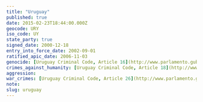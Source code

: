 ```yaml
---
title: "Uruguay"
published: true
date: 2015-02-23T18:44:00.000Z
geocode: URY
iso_code: UY
state_party: true
signed_date: 2000-12-18
entry_into_force_date: 2002-09-01
ratified_apic_date: 2006-11-03
genocide: [Uruguay Criminal Code, Article 16](http://www.parlamento.gub.uy/leyes/AccesoTextoLey.asp?Ley=18026&Anchor=)
crimes_against_humanity: [Uruguay Criminal Code, Article 18](http://www.parlamento.gub.uy/leyes/AccesoTextoLey.asp?Ley=18026&Anchor=)
aggression:
war_crimes: [Uruguay Criminal Code, Article 26](http://www.parlamento.gub.uy/leyes/AccesoTextoLey.asp?Ley=18026&Anchor=)
note:
slug: uruguay
---
```

